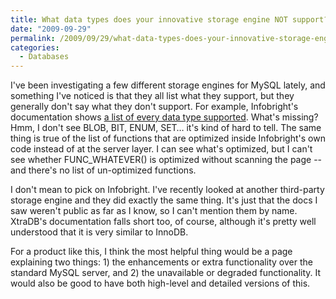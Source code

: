```yaml
---
title: What data types does your innovative storage engine NOT support?
date: "2009-09-29"
permalink: /2009/09/29/what-data-types-does-your-innovative-storage-engine-not-support/
categories:
  - Databases
---
```

I've been investigating a few different storage engines for MySQL lately, and something I've noticed is that they all list what they support, but they generally don't say what they don't support. For example, Infobright's documentation shows [a list of every data type supported][1]. What's missing? Hmm, I don't see BLOB, BIT, ENUM, SET&#8230; it's kind of hard to tell. The same thing is true of the list of functions that are optimized inside Infobright's own code instead of at the server layer. I can see what's optimized, but I can't see whether FUNC_WHATEVER() is optimized without scanning the page -- and there's no list of un-optimized functions.

I don't mean to pick on Infobright. I've recently looked at another third-party storage engine and they did exactly the same thing. It's just that the docs I saw weren't public as far as I know, so I can't mention them by name. XtraDB's documentation falls short too, of course, although it's pretty well understood that it is very similar to InnoDB.

For a product like this, I think the most helpful thing would be a page explaining two things: 1) the enhancements or extra functionality over the standard MySQL server, and 2) the unavailable or degraded functionality. It would also be good to have both high-level and detailed versions of this.

 [1]: http://www.infobright.org/wiki/Supported_Data_Types_and_Values/
